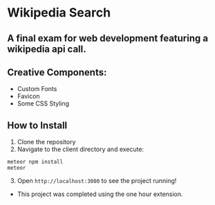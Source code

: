# Wikipedia Search
## A final exam for web development featuring a wikipedia api call.

## Creative Components:
* Custom Fonts
* Favicon
* Some CSS Styling

## How to Install
1. Clone the repository
2. Navigate to the client directory and execute:
```
meteor npm install
meteor
```
3. Open `http://localhost:3000` to see the project running!

* This project was completed using the one hour extension.